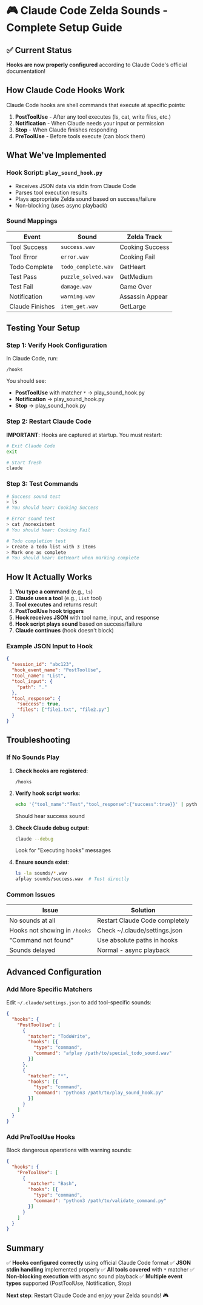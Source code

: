 # 🎮 Claude Code Zelda Sounds - Complete Setup Guide

## ✅ Current Status

**Hooks are now properly configured** according to Claude Code's official documentation!

## How Claude Code Hooks Work

Claude Code hooks are shell commands that execute at specific points:
1. **PostToolUse** - After any tool executes (ls, cat, write files, etc.)
2. **Notification** - When Claude needs your input or permission
3. **Stop** - When Claude finishes responding
4. **PreToolUse** - Before tools execute (can block them)

## What We've Implemented

### Hook Script: `play_sound_hook.py`
- Receives JSON data via stdin from Claude Code
- Parses tool execution results
- Plays appropriate Zelda sound based on success/failure
- Non-blocking (uses async playback)

### Sound Mappings
| Event | Sound | Zelda Track |
|-------|-------|-------------|
| Tool Success | `success.wav` | Cooking Success |
| Tool Error | `error.wav` | Cooking Fail |
| Todo Complete | `todo_complete.wav` | GetHeart |
| Test Pass | `puzzle_solved.wav` | GetMedium |
| Test Fail | `damage.wav` | Game Over |
| Notification | `warning.wav` | Assassin Appear |
| Claude Finishes | `item_get.wav` | GetLarge |

## Testing Your Setup

### Step 1: Verify Hook Configuration

In Claude Code, run:
```
/hooks
```

You should see:
- **PostToolUse** with matcher `*` → play_sound_hook.py
- **Notification** → play_sound_hook.py  
- **Stop** → play_sound_hook.py

### Step 2: Restart Claude Code

**IMPORTANT**: Hooks are captured at startup. You must restart:
```bash
# Exit Claude Code
exit

# Start fresh
claude
```

### Step 3: Test Commands

```bash
# Success sound test
> ls
# You should hear: Cooking Success

# Error sound test  
> cat /nonexistent
# You should hear: Cooking Fail

# Todo completion test
> Create a todo list with 3 items
> Mark one as complete
# You should hear: GetHeart when marking complete
```

## How It Actually Works

1. **You type a command** (e.g., `ls`)
2. **Claude uses a tool** (e.g., `List` tool)
3. **Tool executes** and returns result
4. **PostToolUse hook triggers**
5. **Hook receives JSON** with tool name, input, and response
6. **Hook script plays sound** based on success/failure
7. **Claude continues** (hook doesn't block)

### Example JSON Input to Hook

```json
{
  "session_id": "abc123",
  "hook_event_name": "PostToolUse",
  "tool_name": "List",
  "tool_input": {
    "path": "."
  },
  "tool_response": {
    "success": true,
    "files": ["file1.txt", "file2.py"]
  }
}
```

## Troubleshooting

### If No Sounds Play

1. **Check hooks are registered**:
   ```
   /hooks
   ```

2. **Verify hook script works**:
   ```bash
   echo '{"tool_name":"Test","tool_response":{"success":true}}' | python3 hooks/play_sound_hook.py
   ```
   Should hear success sound

3. **Check Claude debug output**:
   ```bash
   claude --debug
   ```
   Look for "Executing hooks" messages

4. **Ensure sounds exist**:
   ```bash
   ls -la sounds/*.wav
   afplay sounds/success.wav  # Test directly
   ```

### Common Issues

| Issue | Solution |
|-------|----------|
| No sounds at all | Restart Claude Code completely |
| Hooks not showing in `/hooks` | Check ~/.claude/settings.json |
| "Command not found" | Use absolute paths in hooks |
| Sounds delayed | Normal - async playback |

## Advanced Configuration

### Add More Specific Matchers

Edit `~/.claude/settings.json` to add tool-specific sounds:

```json
{
  "hooks": {
    "PostToolUse": [
      {
        "matcher": "TodoWrite",
        "hooks": [{
          "type": "command",
          "command": "afplay /path/to/special_todo_sound.wav"
        }]
      },
      {
        "matcher": "*",
        "hooks": [{
          "type": "command",
          "command": "python3 /path/to/play_sound_hook.py"
        }]
      }
    ]
  }
}
```

### Add PreToolUse Hooks

Block dangerous operations with warning sounds:

```json
{
  "hooks": {
    "PreToolUse": [
      {
        "matcher": "Bash",
        "hooks": [{
          "type": "command",
          "command": "python3 /path/to/validate_command.py"
        }]
      }
    ]
  }
}
```

## Summary

✅ **Hooks configured correctly** using official Claude Code format
✅ **JSON stdin handling** implemented properly
✅ **All tools covered** with `*` matcher
✅ **Non-blocking execution** with async sound playback
✅ **Multiple event types** supported (PostToolUse, Notification, Stop)

**Next step**: Restart Claude Code and enjoy your Zelda sounds! 🎮